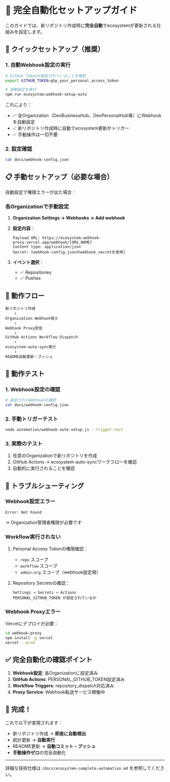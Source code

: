# 🤖 完全自動化セットアップガイド

このガイドでは、新リポジトリ作成時に**完全自動**でecosystemが更新される仕組みを設定します。

## 🚀 クイックセットアップ（推奨）

### 1. 自動Webhook設定の実行

```bash
# GitHub Tokenが設定されていることを確認
export GITHUB_TOKEN=ghp_your_personal_access_token

# 自動設定を実行
npm run ecosystem:webhook-setup-auto
```

これにより：
- ✅ 全Organization（DevBusinessHub、DevPersonalHub等）にWebhookを自動設定
- ✅ 新リポジトリ作成時に自動でecosystem更新がトリガー
- ✅ 手動操作は一切不要

### 2. 設定確認

```bash
cat docs/webhook-config.json
```

## 📋 手動セットアップ（必要な場合）

自動設定で権限エラーが出た場合：

### 各Organizationで手動設定

1. **Organization Settings → Webhooks → Add webhook**

2. **設定内容**：
   ```
   Payload URL: https://ecosystem-webhook-proxy.vercel.app/webhook/[ORG_NAME]
   Content type: application/json
   Secret: [webhook-config.jsonのwebhook_secretを使用]
   ```

3. **イベント選択**：
   - ✅ Repositories
   - ✅ Pushes

## 🔄 動作フロー

```
新リポジトリ作成
    ↓
Organization Webhook発火
    ↓
Webhook Proxy受信
    ↓
GitHub Actions Workflow Dispatch
    ↓
ecosystem-auto-sync実行
    ↓
README自動更新・プッシュ
```

## 🧪 動作テスト

### 1. Webhook設定の確認
```bash
# 設定されたWebhookを確認
cat docs/webhook-config.json
```

### 2. 手動トリガーテスト
```bash
node automation/webhook-auto-setup.js --trigger-test
```

### 3. 実際のテスト
1. 任意のOrganizationで新リポジトリを作成
2. GitHub Actions → ecosystem-auto-syncワークフローを確認
3. 自動的に実行されることを確認

## 🔧 トラブルシューティング

### Webhook設定エラー
```
Error: Not Found
```
→ Organization管理者権限が必要です

### Workflow実行されない
1. Personal Access Tokenの権限確認：
   - `repo` スコープ
   - `workflow` スコープ
   - `admin:org` スコープ（webhook設定用）

2. Repository Secretsの確認：
   ```
   Settings → Secrets → Actions
   PERSONAL_GITHUB_TOKEN が設定されているか
   ```

### Webhook Proxyエラー
Vercelにデプロイが必要：
```bash
cd webhook-proxy
npm install -g vercel
vercel --prod
```

## ✅ 完全自動化の確認ポイント

1. **Webhook設定**: 各Organizationに設定済み
2. **GitHub Actions**: PERSONAL_GITHUB_TOKEN設定済み
3. **Workflow Triggers**: repository_dispatch対応済み
4. **Proxy Service**: Webhook転送サービス稼働中

## 🎉 完成！

これで以下が実現されます：
- 新リポジトリ作成 → **即座に自動検出**
- 統計更新 → **自動実行**
- README更新 → **自動コミット・プッシュ**
- **手動操作ゼロ**の完全自動化

---

詳細な技術仕様は `/docs/ecosystem-complete-automation.md` を参照してください。